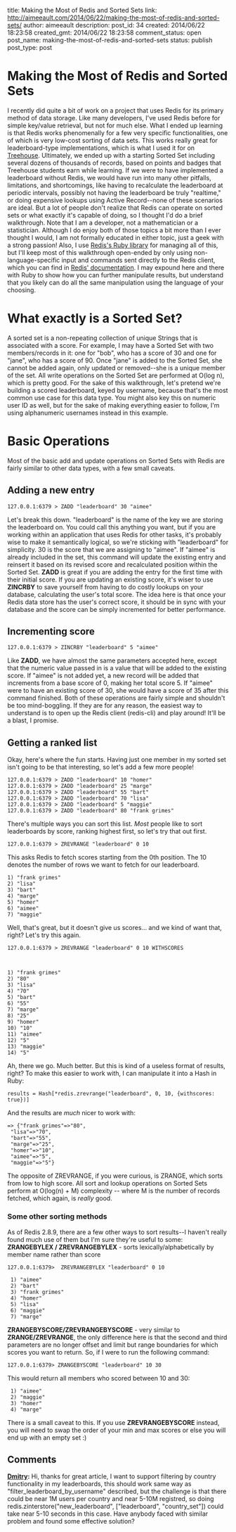 title: Making the Most of Redis and Sorted Sets
link: http://aimeeault.com/2014/06/22/making-the-most-of-redis-and-sorted-sets/
author: aimeeault
description: 
post_id: 34
created: 2014/06/22 18:23:58
created_gmt: 2014/06/22 18:23:58
comment_status: open
post_name: making-the-most-of-redis-and-sorted-sets
status: publish
post_type: post

# Making the Most of Redis and Sorted Sets

I recently did quite a bit of work on a project that uses Redis for its primary method of data storage. Like many developers, I've used Redis before for simple key/value retrieval, but not for much else. What I ended up learning is that Redis works phenomenally for a few very specific functionalities, one of which is very low-cost sorting of data sets. This works really great for leaderboard-type implementations, which is what I used it for on [Treehouse](http://www.teamtreehouse.com/). Ultimately, we ended up with a starting Sorted Set including several dozens of thousands of records, based on points and badges that Treehouse students earn while learning. If we were to have implemented a leaderboard without Redis, we would have run into many other pitfalls, limitations, and shortcomings, like having to recalculate the leaderboard at periodic intervals, possibly not having the leaderboard be truly "realtime," or doing expensive lookups using Active Record--none of these scenarios are ideal. But a lot of people don't realize that Redis can operate on sorted sets or what exactly it's capable of doing, so I thought I'd do a brief walkthrough. Note that I am a developer, not a mathematician or a statistician. Although I do enjoy both of those topics a bit more than I ever thought I would, I am not formally educated in either topic, just a geek with a strong passion! Also, I use [Redis's Ruby library](http://github.com/redis/redis-rb/) for managing all of this, but I'll keep most of this walkthrough open-ended by only using non-language-specific input and commands sent directly to the Redis client, which you can find in [Redis' documentation](http://redis.io/commands). I may expound here and there with Ruby to show how you can further manipulate results, but understand that you likely can do all the same manipulation using the language of your choosing. 

# What exactly is a Sorted Set?

A sorted set is a non-repeating collection of unique Strings that is associated with a score. For example, I may have a Sorted Set with two members/records in it: one for "bob", who has a score of 30 and one for "jane", who has a score of 90. Once "jane" is added to the Sorted Set, she cannot be added again, only updated or removed--she is a unique member of the set. All write operations on the Sorted Set are performed at O(log n), which is pretty good. For the sake of this walkthrough, let's pretend we're building a scored leaderboard, keyed by username, because that's the most common use case for this data type. You might also key this on numeric user ID as well, but for the sake of making everything easier to follow, I'm using alphanumeric usernames instead in this example. 

# Basic Operations

Most of the basic add and update operations on Sorted Sets with Redis are fairly similar to other data types, with a few small caveats. 

## Adding a new entry
    
    
    127.0.0.1:6379 > ZADD "leaderboard" 30 "aimee"
    

Let's break this down. "leaderboard" is the name of the key we are storing the leaderboard on. You could call this anything you want, but if you are working within an application that uses Redis for other tasks, it's probably wise to make it semantically logical, so we're sticking with "leaderboard" for simplicity. 30 is the score that we are assigning to "aimee". If "aimee" is already included in the set, this command will update the existing entry and reinsert it based on its revised score and recalculated position within the Sorted Set. **ZADD** is great if you are adding the entry for the first time with their initial score. If you are updating an existing score, it's wiser to use **ZINCRBY** to save yourself from having to do costly lookups on your database, calculating the user's total score. The idea here is that once your Redis data store has the user's correct score, it should be in sync with your database and the score can be simply incremented for better performance. 

## Incrementing score
    
    
    127.0.0.1:6379 > ZINCRBY "leaderboard" 5 "aimee"
    

Like **ZADD**, we have almost the same parameters accepted here, except that the numeric value passed in is a value that will be added to the existing score. If "aimee" is not added yet, a new record will be added that increments from a base score of 0, making her total score 5. If "aimee" were to have an existing score of 30, she would have a score of 35 after this command finished. Both of these operations are fairly simple and shouldn't be too mind-boggling. If they are for any reason, the easiest way to understand is to open up the Redis client (redis-cli) and play around! It'll be a blast, I promise. 

## Getting a ranked list

Okay, here's where the fun starts. Having just one member in my sorted set isn't going to be that interesting, so let's add a few more people! 
    
    
    127.0.0.1:6379 > ZADD "leaderboard" 10 "homer"
    127.0.0.1:6379 > ZADD "leaderboard" 25 "marge"
    127.0.0.1:6379 > ZADD "leaderboard" 55 "bart"
    127.0.0.1:6379 > ZADD "leaderboard" 70 "lisa"
    127.0.0.1:6379 > ZADD "leaderboard" 5 "maggie"
    127.0.0.1:6379 > ZADD "leaderboard" 80 "frank grimes"
    

There's multiple ways you can sort this list. _Most_ people like to sort leaderboards by score, ranking highest first, so let's try that out first. 
    
    
    127.0.0.1:6379 > ZREVRANGE "leaderboard" 0 10
    

This asks Redis to fetch scores starting from the 0th position. The 10 denotes the number of rows we want to fetch for our leaderboard. 
    
    
    1) "frank grimes"
    2) "lisa"
    3) "bart"
    4) "marge"
    5) "homer"
    6) "aimee"
    7) "maggie"
    

Well, that's great, but it doesn't give us scores... and we kind of want that, right? Let's try this again. 
    
    
    127.0.0.1:6379 > ZREVRANGE "leaderboard" 0 10 WITHSCORES
    
    
    
    1) "frank grimes"
    2) "80"
    3) "lisa"
    4) "70"
    5) "bart"
    6) "55"
    7) "marge"
    8) "25"
    9) "homer"
    10) "10"
    11) "aimee"
    12) "5"
    13) "maggie"
    14) "5"
    

Ah, there we go. Much better. But this is kind of a useless format of results, right? To make this easier to work with, I can manipulate it into a Hash in Ruby: 
    
    
    results = Hash[*redis.zrevrange("leaderboard", 0, 10, {withscores: true})]
    

And the results are _much_ nicer to work with: 
    
    
    => {"frank grimes"=>"80",
     "lisa"=>"70",
     "bart"=>"55",
     "marge"=>"25",
     "homer"=>"10",
     "aimee"=>"5",
     "maggie"=>"5"}
    

The opposite of ZREVRANGE, if you were curious, is ZRANGE, which sorts from low to high score. All sort and lookup operations on Sorted Sets perform at O(log(n) + M) complexity -- where M is the number of records fetched, which again, is _really_ good. 

### Some other sorting methods

As of Redis 2.8.9, there are a few other ways to sort results--I haven't really found much use of them but I'm sure they're useful to some: **ZRANGEBYLEX / ZREVRANGEBYLEX** \- sorts lexically/alphabetically by member name rather than score 
    
    
    127.0.0.1:6379>  ZREVRANGEBYLEX "leaderboard" 0 10
    
     1) "aimee"
     2) "bart"
     3) "frank grimes"
     4) "homer"
     5) "lisa"
     6) "maggie"
     7) "marge"
    

**ZRANGEBYSCORE/ZREVRANGEBYSCORE** \- very similar to **ZRANGE/ZREVRANGE**, the only difference here is that the second and third parameters are no longer offset and limit but range boundaries for which scores you want to return. So, if I were to run the following command: 
    
    
    127.0.0.1:6379> ZRANGEBYSCORE "leaderboard" 10 30
    

This would return all members who scored between 10 and 30: 
    
    
     1) "aimee"
     2) "maggie"
     3) "homer"
     4) "marge"
    

There is a small caveat to this. If you use **ZREVRANGEBYSCORE** instead, you will need to swap the order of your min and max scores or else you will end up with an empty set :)

## Comments

**[Dmitry](#99 "2015-12-03 09:15:53"):** Hi, thanks for great article, I want to support filtering by country functionality in my leaderboards, this should work same way as "filter_leaderboard_by_username" described, but the challenge is that there could be near 1M users per country and near 5-10M registred, so doing redis.zinterstore("new_leaderboard", ["leaderboard", "country_set"]) could take near 5-10 seconds in this case. Have anybody faced with similar problem and found some effective solution?

